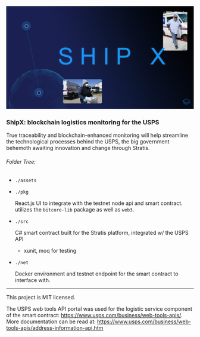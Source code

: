 <img src="./assets/shipx__banner.png" width="760px" />

### ShipX: blockchain logistics monitoring for the USPS

True traceability and blockchain-enhanced monitoring will help streamline the technological processes behind the USPS, the big government behemoth awaiting innovation and change through Stratis.

###### Folder Tree:

- `./assets`

- `./pkg`

    React.js UI to integrate with the testnet node api and smart contract. utilizes the `bitcore-lib` package as well as `web3`.

- `./src`

    C# smart contract built for the Stratis platform, integrated w/ the USPS API

    * xunit, moq for testing

- `./net`

    Docker environment and testnet endpoint for the smart contract to interface with.

---

This project is MIT licensed. 

The USPS web tools API portal was used for the logistic service component of the smart contract: https://www.usps.com/business/web-tools-apis/. More documentation can be read at: https://www.usps.com/business/web-tools-apis/address-information-api.htm
